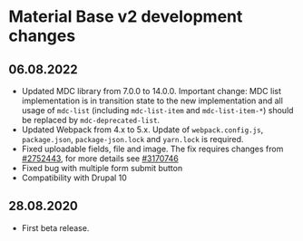 Material Base v2 development changes
====================================

06.08.2022
----------

* Updated MDC library from 7.0.0 to 14.0.0.
  Important change: MDC list implementation is in transition state to the new implementation and all usage of `mdc-list` (including `mdc-list-item` and `mdc-list-item-*`) should be replaced by `mdc-deprecated-list`.
* Updated Webpack from 4.x to 5.x.
  Update of `webpack.config.js`, `package.json`, `package-json.lock` and `yarn.lock` is required.
* Fixed uploadable fields, file and image.
  The fix requires changes from [#2752443](https://www.drupal.org/project/drupal/issues/2752443), for more details see [#3170746](https://www.drupal.org/project/material_base/issues/3170746)
* Fixed bug with multiple form submit button
* Compatibility with Drupal 10

28.08.2020
----------

* First beta release.
